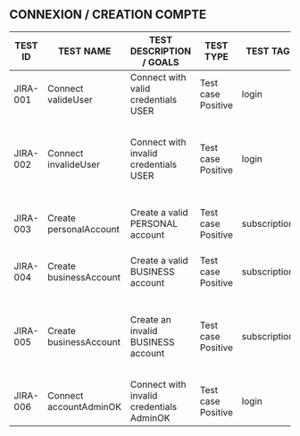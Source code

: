 ## CONNEXION / CREATION COMPTE 


<table class="tg">
<thead>
  <tr>
    <th class="tg-0pky">TEST ID</th>
    <th class="tg-0pky">TEST NAME</th>
    <th class="tg-0pky">TEST DESCRIPTION / GOALS</th>
    <th class="tg-0pky">TEST TYPE</th>
    <th class="tg-0pky">TEST TAG</th>
    <th class="tg-0pky">PREREQUISITES</th>
    <th class="tg-0pky">ASSERTIONS</th>
  </tr>
</thead>
<tbody>
  <tr>
    <td class="tg-0pky">JIRA-001</td>
    <td class="tg-0pky">Connect valideUser</td>
    <td class="tg-0pky">Connect with valid credentials USER</td>
    <td class="tg-0pky">Test case Positive</td>
    <td class="tg-0pky">login</td>
    <td class="tg-0pky">valid credentials USER</td>
    <td class="tg-0pky">The user was logged in successfully</td>
  </tr>
   <tr>
    <td class="tg-0pky">JIRA-002</td>
    <td class="tg-0pky">Connect invalideUser</td>
    <td class="tg-0pky">Connect with invalid credentials USER</td>
    <td class="tg-0pky">Test case Positive</td>
    <td class="tg-0pky">login</td>
    <td class="tg-0pky">invalid credentials USER</td>
    <td class="tg-0pky">The error message is displayed and the user was not logged in successfully</td>
  </tr>
   <tr>
    <td class="tg-0pky">JIRA-003</td>
    <td class="tg-0pky">Create personalAccount</td>
    <td class="tg-0pky">Create a valid PERSONAL account</td>
    <td class="tg-0pky">Test case Positive</td>
    <td class="tg-0pky">subscription</td>
    <td class="tg-0pky">valid credentials PERSONAL account</td>
    <td class="tg-0pky">The personal account was created successfully</td>
  </tr>
   <tr>
    <td class="tg-0pky">JIRA-004</td>
    <td class="tg-0pky">Create businessAccount</td>
    <td class="tg-0pky">Create a valid BUSINESS account</td>
    <td class="tg-0pky">Test case Positive</td>
    <td class="tg-0pky">subscription</td>
    <td class="tg-0pky">valid credentials BUSINESS account</td>
    <td class="tg-0pky">The business account was created successfully</td>
  </tr>
     <td class="tg-0pky">JIRA-005</td>
    <td class="tg-0pky">Create businessAccount</td>
    <td class="tg-0pky">Create an invalid BUSINESS account</td>
    <td class="tg-0pky">Test case Positive</td>
    <td class="tg-0pky">subscription</td>
    <td class="tg-0pky">iinvalid credentials BUSINESS account</td>
    <td class="tg-0pky">The error message is displayed and the business account was not created</td>
  </tr>
  </tr>
     <td class="tg-0pky">JIRA-006</td>
    <td class="tg-0pky">Connect accountAdminOK</td>
    <td class="tg-0pky">Connect with invalid credentials AdminOK</td>
    <td class="tg-0pky">Test case Positive</td>
    <td class="tg-0pky">login</td>
    <td class="tg-0pky">valid credentials AdminOK account</td>
    <td class="tg-0pky">The user was logged in successfully</td>
  </tr>
</tbody>
</table>





